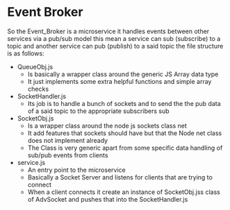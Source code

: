 # Event Broker

So the Event_Broker is a microservice
it handles events between other services
via a pub/sub model
this mean a service can sub (subscribe) to a topic
and another service can pub (publish) to a said topic
the file structure is as follows:
+ QueueObj.js
  - Is basically a wrapper class around the generic JS Array data type
  - It just implements some extra helpful functions and simple array checks
+ SocketHandler.js
  - Its job is to handle a bunch of sockets and to send the the pub data of a said topic to the appropriate subscribers sub
+ SocketObj.js
  - Is a wrapper class around the node js sockets class net
  - It add features that sockets should have but that the Node net class does not implement already
  - The Class is very generic apart from some specific data handling of sub/pub events from clients
+ service.js
  - An entry point to the microservice
  - Basically a Socket Server and listens for clients that are trying to connect
  - When a client connects it create an instance of SocketObj.jss class of AdvSocket and pushes that into the SocketHandler.js